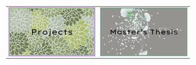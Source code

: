 

|   |   |
|---|---|
| [<img src="projects_button.png">](https://github.com/jackiwock/portfolio/tree/main/Masters_Thesis) | [<img src="thesis_button.png">](https://github.com/jackiwock/portfolio/tree/main/Masters_Thesis) |






